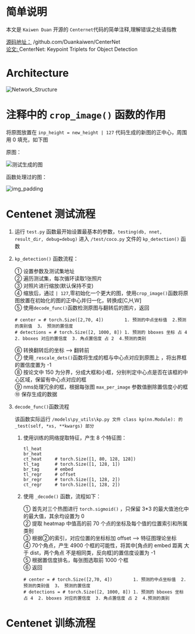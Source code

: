 # 简单说明  
本文是 `Kaiwen Duan` 开源的 `Centernet`代码的简单注释,理解错误之处请指教  

[源码地址：](https://github.com/Duankaiwen/CenterNet) /github.com/Duankaiwen/CenterNet     
[论文: ](https://arxiv.org/abs/1904.08189) CenterNet: Keypoint Triplets for Object Detection    

# Architecture

![Network_Structure](https://github.com/Dawning23/centernet-comment/blob/master/Network_Structure.jpg)  

# 注释中的 `crop_image()` 函数的作用   
将原图放置在 `inp_height = new_height | 127` 代码生成的新图的正中心，周围用 0 填充，如下图  

原图：  

![测试生成的图](https://github.com/Dawning23/centernet-comment/blob/master/raw_test_img.jpg)

函数处理过的图：  

![img_padding](https://github.com/Dawning23/centernet-comment/blob/master/img_padding.jpg)

# Centenet 测试流程  

1. 运行 `test.py` 函数最开始设置最基本的参数，`testing(db, nnet, result_dir, debug=debug)` 进入 `/test/coco.py` 文件的 `kp_detection()` 函数  


2. `kp_detection()` 函数流程：      

    ① 设置参数及测试集地址  
    ② 遍历测试集，每次循环读取1张照片  
    ③ 对照片进行缩放(默认保持不变)   
    ④ 缩放后，通过 `| 127`,零初始化一个更大的图，使用`crop_image()`函数将原图放置在初始化的图的正中心并归一化，转换成[C,H,W]    
    ⑤ 使用`decode_func()`函数检测原图与翻转后的图片，返回    
      ```
      # center = # torch.Size([2,70, 4])        1. 预测的中点坐标值  2.预测的类别值  3， 预测的置信度
      # detections = # torch.Size([2, 1000, 8]) 1. 预测的 bboxes 坐标 占 4  2. bboxes 对应的置信度  3. 角点置信度 占 2  4.预测的类别
      ```   
    ⑥ 转换翻转后的坐标 --> 翻转前  
    ⑦ 使用`_rescale_dets()`函数将生成的框与中心点对应到原图上  ，将出界框的置信度置为 -1   
    ⑧ 按论文中 150 为分界，分成大框和小框，分别判定中心点是否在该框的中心区域，保留有中心点对应的框   
    ⑨ nms处理冗余的框，根据每张图 `max_per_image` 参数值删除置信度小的框  
    ⑩ 保存生成的数据  


3. `decode_func()`函数流程    

    该函数实际运行 `/models\py_utils\kp.py 文件 class kp(nn.Module): 的 _test(self, *xs, **kwargs) 部分`   

    1. 使用训练的网络提取特征，产生 8 个特征图：  

        ```   
        tl_heat
        br_heat
        ct_heat     # torch.Size([1, 80, 128, 128])
        tl_tag      # torch.Size([1, 128, 1])
        br_tag      # embed
        tl_regr     # offset
        br_regr     # torch.Size([1, 128, 2])
        ct_regr     # torch.Size([1, 128, 2])
        ```   

    2. 使用 `_decode()` 函数，流程如下：    

        ① 首先对三个热图进行 `torch.sigmoid()` ，只保留 3*3 的最大值池化中的最大值，其余均设置为 0     
        ② 提取 heatmap 中值高的前 70 个点的坐标及每个值的位置索引和所属类别   
        ③ 根据②的索引，对应位置的坐标标加 offset --> 特征图理论坐标    
        ④ 70个角点，产生 4900 个框的可能性，将其中[角点的 embed 距离 大于 dist，两个角点 不是相同类，反向框]的置信度设置为 -1    
        ⑤ 根据置信度排名，每张图选取前 1000 个框   
        ⑥ 返回

          ```  
          # center = # torch.Size([2,70, 4])        1. 预测的中点坐标值  2.预测的类别值  3， 预测的置信度
          # detections = # torch.Size([2, 1000, 8]) 1. 预测的 bboxes 坐标 占 4  2. bboxes 对应的置信度  3. 角点置信度 占 2  4.预测的类别
          ```  

# Centenet 训练流程

